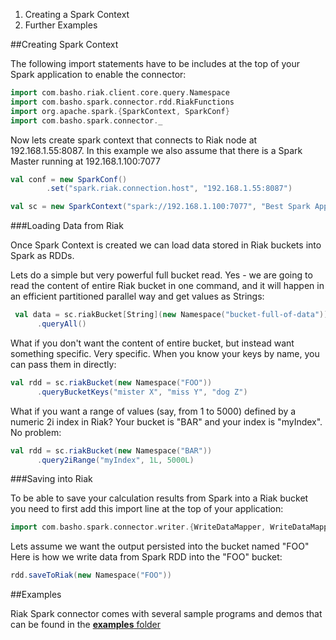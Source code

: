 
1. Creating a Spark Context
2. Further Examples



##Creating Spark Context

The following import statements have to be includes at the top of your Spark application to enable the connector:

```scala
import com.basho.riak.client.core.query.Namespace
import com.basho.spark.connector.rdd.RiakFunctions
import org.apache.spark.{SparkContext, SparkConf}
import com.basho.spark.connector._
```

Now lets create spark context that connects to Riak node at 192.168.1.55:8087.
In this example we also assume that there is a Spark Master running at 192.168.1.100:7077 

```scala
val conf = new SparkConf()
        .set("spark.riak.connection.host", "192.168.1.55:8087")

val sc = new SparkContext("spark://192.168.1.100:7077", "Best Spark App Ever", conf)
```

###Loading Data from Riak 

Once Spark Context is created we can load data stored in Riak buckets into Spark as RDDs.

Lets do a simple but very powerful full bucket read. Yes - we are going to read the content of entire Riak bucket in one command, and it will happen in an efficient partitioned parallel way and get values as Strings:

```scala
 val data = sc.riakBucket[String](new Namespace("bucket-full-of-data"))
      .queryAll()
```

What if you don't want the content of entire bucket, but instead want something specific. Very specific. When you know your keys by name, you can pass them in directly:

```scala
val rdd = sc.riakBucket(new Namespace("FOO"))
      .queryBucketKeys("mister X", "miss Y", "dog Z")
```


What if you want a range of values (say, from 1 to 5000) defined by a numeric 2i index in Riak? Your bucket is "BAR" and your index is "myIndex". 
No problem:

```scala
val rdd = sc.riakBucket(new Namespace("BAR"))
      .query2iRange("myIndex", 1L, 5000L)
```

###Saving into Riak

To be able to save your calculation results from Spark into a Riak bucket you need to first add this import line at the top of your application:

```scala
import com.basho.spark.connector.writer.{WriteDataMapper, WriteDataMapperFactory}
```

Lets assume we want the output persisted into the bucket named "FOO"
Here is how we write data from Spark RDD into the "FOO" bucket:

```scala
rdd.saveToRiak(new Namespace("FOO"))
```

##Examples

Riak Spark connector comes with several sample programs and demos that can be found in the [**examples** folder](./examples)
